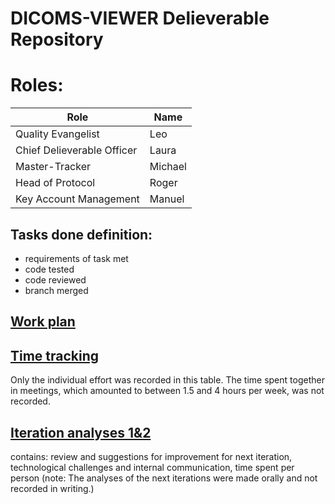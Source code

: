 # DICOMS-VIEWER Delieverable Repository

# Roles:

| Role                       | Name     |
| -------------------------- | -------- |
| Quality Evangelist         | Leo      |
| Chief Delieverable Officer | Laura    |
| Master-Tracker             | Michael  |
| Head of Protocol           | Roger    |
| Key Account Management     | Manuel   |


## Tasks done definition:
- requirements of task met
- code tested
- code reviewed
- branch merged

## [Work plan](https://trello.com/b/atzUnddg/pse-dicom-viewer)

## [Time tracking](https://docs.google.com/spreadsheets/d/1IPycRv4u3EO6bEfwquhpxEYFA46-jpQ6JaCoVTkeemI/edit?usp=sharing)
Only the individual effort was recorded in this table. The time spent together in meetings, which amounted to between 1.5 and 4 hours per week, was not recorded.

## [Iteration analyses 1&2](https://docs.google.com/document/d/11QXwVEx0RP5y9Fw0OtGMUhY0bP0oAUfU8dR-FS_nMsk/edit?usp=sharing) 
contains: review and suggestions for improvement for next iteration, technological challenges and internal communication, time spent per person (note: The analyses of the next iterations were made orally and not recorded in writing.)
